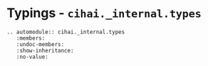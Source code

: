 # Typings - `cihai._internal.types`

```{eval-rst}
.. automodule:: cihai._internal.types
   :members:
   :undoc-members:
   :show-inheritance:
   :no-value:
```
